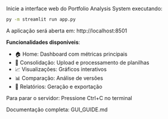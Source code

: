 Inicie a interface web do Portfolio Analysis System executando:

```bash
py -m streamlit run app.py
```

A aplicação será aberta em: http://localhost:8501

**Funcionalidades disponíveis**:
- 🏠 Home: Dashboard com métricas principais
- 🔄 Consolidação: Upload e processamento de planilhas
- 📈 Visualizações: Gráficos interativos
- 📊 Comparação: Análise de versões
- 📄 Relatórios: Geração e exportação

Para parar o servidor: Pressione Ctrl+C no terminal

Documentação completa: GUI_GUIDE.md
